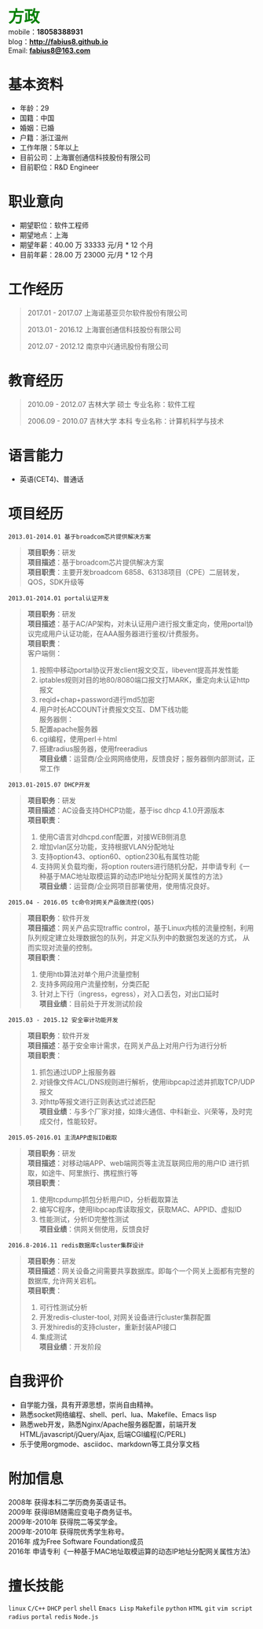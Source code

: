 <font color="green" size=6>**方政**</font>  
mobile：**18058388931**  
blog：**http://fabius8.github.io**  
Email: **fabius8@163.com**
# 基本资料
- 年龄：29
- 国籍：中国
- 婚姻：已婚
- 户籍：浙江温州
- 工作年限：5年以上
- 目前公司：上海寰创通信科技股份有限公司
- 目前职位：R&D Engineer

# 职业意向
- 期望职位：软件工程师
- 期望地点：上海
- 期望年薪：40.00 万  33333 元/月 * 12 个月
- 目前年薪：28.00 万  23000 元/月 * 12 个月

# 工作经历
> 2017.01 - 2017.07
> 上海诺基亚贝尔软件股份有限公司
>
> 2013.01 - 2016.12
> 上海寰创通信科技股份有限公司
>
> 2012.07 - 2012.12
> 南京中兴通讯股份有限公司

# 教育经历
> 2010.09 - 2012.07 吉林大学 硕士
> 专业名称：软件工程
>
> 2006.09 - 2010.07 吉林大学 本科
> 专业名称：计算机科学与技术

# 语言能力
- 英语(CET4)、普通话

# 项目经历
`2013.01-2014.01 基于broadcom芯片提供解决方案`
> **项目职务**：研发  
> **项目描述**：基于broadcom芯片提供解决方案  
> **项目职责**：主要开发broadcom 6858、63138项目（CPE）二层转发，QOS，SDK升级等

`2013.01-2014.01 portal认证开发`
> **项目职务**：研发  
> **项目描述**：基于AC/AP架构，对未认证用户进行报文重定向，使用portal协议完成用户认证功能，在AAA服务器进行鉴权/计费服务。  
> **项目职责**：  
> 客户端侧：  
> 1. 按照中移动portal协议开发client报文交互，libevent提高并发性能  
> 2. iptables规则对目的地80/8080端口报文打MARK，重定向未认证http报文  
> 3. reqid+chap+password进行md5加密  
> 4. 用户时长ACCOUNT计费报文交互、DM下线功能  
> 服务器侧：  
> 1. 配置apache服务器  
> 2. cgi编程，使用perl＋html  
> 3. 搭建radius服务器，使用freeradius  
> **项目业绩**：运营商/企业网网络使用，反馈良好；服务器侧内部测试，正常工作

`2013.01-2015.07 DHCP开发`
> **项目职务**：研发  
> **项目描述**：AC设备支持DHCP功能，基于isc dhcp 4.1.0开源版本  
> **项目职责**：  
> 1. 使用C语言对dhcpd.conf配置，对接WEB侧消息  
> 2. 增加vlan区分功能，支持根据VLAN分配地址  
> 3. 支持option43、option60、option230私有属性功能  
> 4. 支持网关负载均衡，将option routers进行随机分配，并申请专利《一种基于MAC地址取模运算的动态IP地址分配网关属性的方法》  
> **项目业绩**：运营商/企业网项目部署使用，使用情况良好。

`2015.04 - 2016.05 tc命令对网关产品做流控(QOS)`
> **项目职务**：软件开发  
> **项目描述**：网关产品实现traffic control，基于Linux内核的流量控制，利用队列规定建立处理数据包的队列，并定义队列中的数据包发送的方式， 从而实现对流量的控制。  
> **项目职责**：  
> 1. 使用htb算法对单个用户流量控制  
> 2. 支持多网段用户流量控制，分类匹配  
> 3. 针对上下行（ingress，egress），对入口丢包，对出口延时  
> **项目业绩**：目前处于开发测试阶段

`2015.03 - 2015.12 安全审计功能开发`
> **项目职务**：软件开发  
> **项目描述**：基于安全审计需求，在网关产品上对用户行为进行分析  
> **项目职责**：  
> 1. 抓包通过UDP上报服务器  
> 2. 对镜像文件ACL/DNS规则进行解析，使用libpcap过滤并抓取TCP/UDP报文  
> 3. 对http等报文进行正则表达式过滤匹配  
> **项目业绩**：与多个厂家对接，如烽火通信、中科新业、兴荣等，及时完成交付，性能较好。

`2015.05-2016.01 主流APP虚拟ID截取`
> **项目职务**：研发  
> **项目描述**：对移动端APP、web端网页等主流互联网应用的用户ID 进行抓取，如途牛、阿里旅行、携程旅行等  
> **项目职责**：  
> 1. 使用tcpdump抓包分析用户ID，分析截取算法  
> 2. 编写C程序，使用libpcap库读取报文，获取MAC、APPID、虚拟ID  
> 3. 性能测试，分析ID完整性测试  
> **项目业绩**：供网关侧使用，反馈良好  

`2016.8-2016.11 redis数据库cluster集群设计`
> **项目职务**：研发  
> **项目描述**：网关设备之间需要共享数据库。即每个一个网关上面都有完整的数据库, 允许网关宕机。  
> **项目职责**：  
> 1. 可行性测试分析  
> 2. 开发redis-cluster-tool, 对网关设备进行cluster集群配置  
> 3. 开发hiredis的支持cluster，重新封装API接口  
> 4. 集成测试  
> **项目业绩**：开发阶段

# 自我评价
* 自学能力强，具有开源思想，崇尚自由精神。  
* 熟悉socket网络编程、shell、perl、lua、Makefile、Emacs lisp  
* 熟悉web开发，熟悉Nginx/Apache服务器配置，前端开发HTML/javascript/jQuery/Ajax, 后端CGI编程(C/PERL)  
* 乐于使用orgmode、asciidoc、markdown等工具分享文档

# 附加信息
2008年 获得本科二学历商务英语证书。  
2009年 获得IBM随需应变电子商务证书。  
2009年-2010年 获得院二等奖学金。  
2009年-2010年 获得院优秀学生称号。  
2016年 成为Free Software Foundation成员  
2016年 申请专利《一种基于MAC地址取模运算的动态IP地址分配网关属性方法》

# 擅长技能
`linux`  `C/C++` `DHCP` `perl` `shell` `Emacs Lisp` `Makefile` `python`
`HTML` `git` `vim script` `radius` `portal` `redis` `Node.js`
